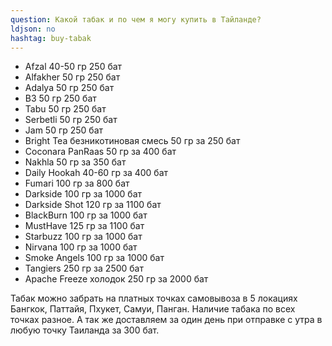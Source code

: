 ```yaml
---
question: Какой табак и по чем я могу купить в Тайланде?
ldjson: no
hashtag: buy-tabak
---
```


- Afzal 40-50 гр 250 бат
- Alfakher 50 гр 250 бат
- Adalya  50 гр 250 бат
- B3  50 гр 250 бат
- Tabu  50 гр 250 бат
- Serbetli  50 гр 250 бат
- Jam 50 гр 250 бат
- Bright Tea безникотиновая смесь 50 гр за 250 бат
- Coconara PanRaas 50 гр за 400 бат
- Nakhla 50 гр за 350 бат
- Daily Hookah 40-60 гр за 400 бат
- Fumari 100 гр за 800 бат
- Darkside 100 гр за 1000 бат
- Darkside Shot 120 гр за 1100 бат
- BlackBurn 100 гр за 1000 бат
- MustHave 125 гр за 1100 бат
- Starbuzz 100 гр за 1000 бат
- Nirvana 100 гр за 1000 бат
- Smoke Angels 100 гр за 1000 бат
- Tangiers 250 гр за 2500 бат
- Apache Freeze холодок 250 гр за 2000 бат

Табак можно забрать на платных точках самовывоза в 5 локациях Бангкок, Паттайя, Пхукет, Самуи, Панган. Наличие табака по всех точках разное.  А так же доставляем за один день при отправке с утра в любую точку Таиланда за 300 бат.
